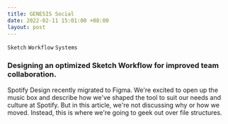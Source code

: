 ```yaml
---
title: GENESIS Social
date: 2022-02-11 15:01:00 +08:00
layout: post
---
```


`Sketch` `Workflow` `Systems`

<h3>Designing an optimized Sketch Workflow for improved team collaboration.</h3>
<p>Spotify Design recently migrated to Figma. We're excited to open up the music box and describe how we've shaped the tool to suit our needs and culture at Spotify. But in this article, we're not discussing why or how we moved. Instead, this is where we're going to geek out over file structures.</p>
<div class="whitespace-xs"></div>

<!--<h4>▲ Experience it in action.</h4>-->

<div class="whitespace-xs"></div>

<div class="whitespace"></div>